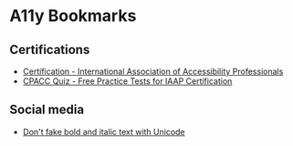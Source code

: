 # A11y Bookmarks

## Certifications
- [Certification - International Association of Accessibility Professionals](https://www.accessibilityassociation.org/s/certification)
- [CPACC Quiz - Free Practice Tests for IAAP Certification](https://a11yconsultant.com/)

## Social media
- [Don't fake bold and italic text with Unicode](https://axbom.com/dont-fake-bold-and-italic-text-with-unicode/)

